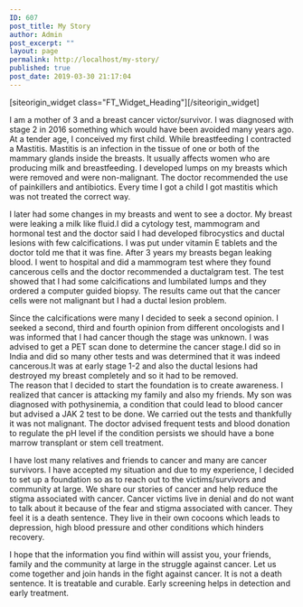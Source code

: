 ```yaml
---
ID: 607
post_title: My Story
author: Admin
post_excerpt: ""
layout: page
permalink: http://localhost/my-story/
published: true
post_date: 2019-03-30 21:17:04
---
```

<div id="pl-607"  class="panel-layout" ><div id="pg-607-0"  class="panel-grid panel-no-style"  data-style="{&quot;background_image_attachment&quot;:false,&quot;background_display&quot;:&quot;tile&quot;,&quot;cell_alignment&quot;:&quot;flex-start&quot;}"  data-ratio="1"  data-ratio-direction="right" ><div id="pgc-607-0-0"  class="panel-grid-cell"  data-weight="1" ><div id="panel-607-0-0-0" class="so-panel widget widget_themegrill_flash_heading tg-widget section-title-wrapper panel-first-child panel-last-child" data-index="0" data-style="{&quot;background_image_attachment&quot;:false,&quot;background_display&quot;:&quot;tile&quot;}" >[siteorigin_widget class="FT_Widget_Heading"]<input type="hidden" value="{&quot;instance&quot;:{&quot;heading-title&quot;:&quot;My Story&quot;,&quot;subheading&quot;:&quot;&quot;,&quot;so_sidebar_emulator_id&quot;:&quot;themegrill_flash_heading-60710000&quot;,&quot;option_name&quot;:&quot;widget_themegrill_flash_heading&quot;},&quot;args&quot;:{&quot;before_widget&quot;:&quot;&lt;div id=\&quot;panel-607-0-0-0\&quot; class=\&quot;so-panel widget widget_themegrill_flash_heading tg-widget section-title-wrapper panel-first-child panel-last-child\&quot; data-index=\&quot;0\&quot; data-style=\&quot;{&amp;quot;background_image_attachment&amp;quot;:false,&amp;quot;background_display&amp;quot;:&amp;quot;tile&amp;quot;}\&quot; &gt;&quot;,&quot;after_widget&quot;:&quot;&lt;\/div&gt;&quot;,&quot;before_title&quot;:&quot;&lt;h3 class=\&quot;widget-title\&quot;&gt;&quot;,&quot;after_title&quot;:&quot;&lt;\/h3&gt;&quot;,&quot;widget_id&quot;:&quot;widget-0-0-0&quot;}}" />[/siteorigin_widget]</div></div></div><div id="pg-607-1"  class="panel-grid panel-no-style"  data-style="{&quot;background_image_attachment&quot;:false,&quot;background_display&quot;:&quot;tile&quot;,&quot;cell_alignment&quot;:&quot;flex-start&quot;}"  data-ratio="1"  data-ratio-direction="right" ><div id="pgc-607-1-0"  class="panel-grid-cell"  data-weight="1" ><div id="panel-607-1-0-0" class="so-panel widget widget_sow-editor panel-first-child panel-last-child" data-index="1" data-style="{&quot;background_image_attachment&quot;:false,&quot;background_display&quot;:&quot;tile&quot;}" ><div class="so-widget-sow-editor so-widget-sow-editor-base">
<div class="siteorigin-widget-tinymce textwidget">
	<p>I am a mother of 3 and a breast cancer victor/survivor. I was diagnosed with stage 2 in 2016 something which would have been avoided many years ago. At a tender age, I conceived my first child. While breastfeeding I contracted a Mastitis. Mastitis is an infection in the tissue of one or both of the mammary glands inside the breasts. It usually affects women who are producing milk and breastfeeding. I developed lumps on my breasts which were removed and were non-malignant. The doctor recommended the use of painkillers and antibiotics. Every time I got a child I got mastitis which was not treated the correct way.</p>
<p>I later had some changes in my breasts and went to see a doctor. My breast were leaking a milk like fluid.I did a cytology test, mammogram and hormonal test and the doctor said I had developed fibrocystics and ductal lesions with few calcifications. I was put under vitamin E tablets and the doctor told me that it was fine. After 3 years my breasts began leaking blood. I went to hospital and did a mammogram test where they found cancerous cells and the doctor recommended a ductalgram test. The test showed that I had some calcifications and lumbilated lumps and they ordered a computer guided biopsy. The results came out that the cancer cells were not malignant but I had a ductal lesion problem.</p>
<p>Since the calcifications were many I decided to seek a second opinion. I seeked a second, third and fourth opinion from different oncologists and I was informed that I had cancer though the stage was unknown. I was advised to get a PET scan done to determine the cancer stage.I did so in India and did so many other tests and was determined that it was indeed cancerous.It was at early stage 1-2 and also the ductal lesions had destroyed my breast completely and so it had to be removed.<br />
The reason that I decided to start the foundation is to create awareness. I realized that cancer is attacking my family and also my friends. My son was diagnosed with pothysinemia, a condition that could lead to blood cancer but advised a JAK 2 test to be done. We carried out the tests and thankfully it was not malignant. The doctor advised frequent tests and blood donation to regulate the pH level if the condition persists we should have a bone marrow transplant or stem cell treatment.</p>
<p>I have lost many relatives and friends to cancer and many are cancer survivors. I have accepted my situation and due to my experience, I decided to set up a foundation so as to reach out to the victims/survivors and community at large. We share our stories of cancer and help reduce the stigma associated with cancer. Cancer victims live in denial and do not want to talk about it because of the fear and stigma associated with cancer. They feel it is a death sentence. They live in their own cocoons which leads to depression, high blood pressure and other conditions which hinders recovery.</p>
<p>I hope that the information you find within will assist you, your friends, family and the community at large in the struggle against cancer. Let us come together and join hands in the fight against cancer. It is not a death sentence. It is treatable and curable. Early screening helps in detection and early treatment.</p>
</div>
</div></div></div></div></div>